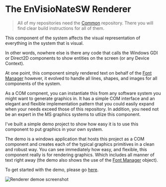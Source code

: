 # The EnVisioNateSW Renderer

>All of my repositories need the [Common](https://github.com/ntclark/Common) repository. There you will find clear 
build instructions for all of them.

This component of the system affects the visual representation of everything in the system that is visual.

In other words, nowhere else is there any code that calls the Windows GDI or Direct2D components 
to show entities on the screen (or any Device Context).

At one point, this component simply rendered text on behalf of the [Font Manager](../EnVisioNateSW_FontManager) however, 
it evolved to handle all lines, shapes, and images for all components of the system.

As a COM compnent, you can instantiate this from any software system you might want to generate graphics in. 
It has a simple COM interface and an elegant and flexible implementation pattern that you could easily expand 
when your needs exceed those of this repository. In addition, you need not be an expert in the MS graphics 
systems to utlize this component.

I've built a simple demo project to show how easy it is to use this component to put graphics in your 
own system. 

The demo is a windows application that hosts this project as a COM component and creates each of the typical graphics 
primitives in a clean and robust way. You can see immediately how easy, and flexible, this component really is for
rendering graphics. Which includes all manner of text right away (the demo also shows the use of the 
[Font Manager](../FontManager/Readme.md) object).

To get started with the demo, please go [here](./rendererDemo/Readme.md).

![Renderer demoe screenshot](./Resources/sample.png)